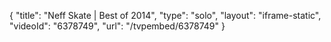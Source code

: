 {
    "title": "Neff Skate | Best of 2014",
    "type": "solo",
    "layout": "iframe-static",
    "videoId": "6378749",
    "url": "\/tvpembed\/6378749"
}